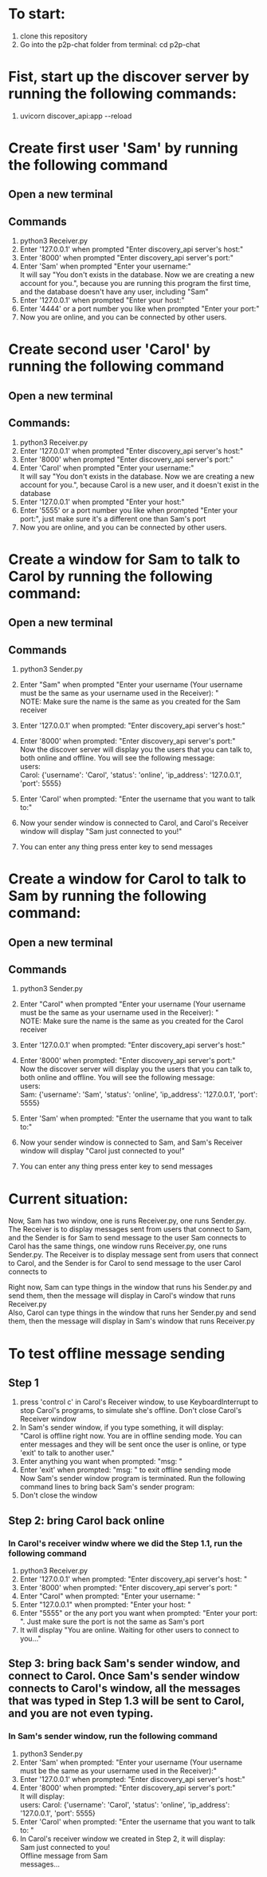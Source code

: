 # To start:
1. clone this repository
2. Go into the p2p-chat folder from terminal: cd p2p-chat

# Fist, start up the discover server by running the following commands:
  1. uvicorn discover_api:app --reload

# Create first user 'Sam' by running the following command 
## Open a new terminal
## Commands
1. python3 Receiver.py
2. Enter '127.0.0.1' when prompted "Enter discovery_api server's host:"
3. Enter '8000' when prompted "Enter discovery_api server's port:"
4. Enter 'Sam' when prompted "Enter your username:" <br />
It will say "You don't exists in the database. Now we are creating a new account for you.", because you are running this program the first time, and the database doesn't have any user, including "Sam"
6. Enter '127.0.0.1' when prompted "Enter your host:"
7. Enter '4444' or a port number you like when prompted "Enter your port:"
8. Now you are online, and you can be connected by other users.

# Create second user 'Carol' by running the following command
## Open a new terminal
## Commands:
1. python3 Receiver.py
2. Enter '127.0.0.1' when prompted "Enter discovery_api server's host:"
3. Enter '8000' when prompted "Enter discovery_api server's port:"
4. Enter 'Carol' when prompted "Enter your username:" <br />
It will say "You don't exists in the database. Now we are creating a new account for you.", because Carol is a new user, and it doesn't exist in the database
6. Enter '127.0.0.1' when prompted "Enter your host:"
7. Enter '5555' or a port number you like when prompted "Enter your port:", just make sure it's a different one than Sam's port
8. Now you are online, and you can be connected by other users.


# Create a window for Sam to talk to Carol by running the following command:
## Open a new terminal
## Commands
1. python3 Sender.py
2. Enter "Sam" when prompted "Enter your username (Your username must be the same as your username used in the Receiver): " <br /> 
NOTE: Make sure the name is the same as you created for the Sam receiver
3. Enter '127.0.0.1' when prompted: "Enter discovery_api server's host:"
4. Enter '8000' when prompted: "Enter discovery_api server's port:" <br />
Now the discover server will display you the users that you can talk to, both online and offline. You will see the following message: <br />
users: <br/>
	Carol: {'username': 'Carol', 'status': 'online', 'ip_address': '127.0.0.1', 'port': 5555}

6. Enter 'Carol' when prompted: "Enter the username that you want to talk to:"
7. Now your sender window is connected to Carol, and Carol's Receiver window will display "Sam just connected to you!"
8. You can enter any thing press enter key to send messages

# Create a window for Carol to talk to Sam by running the following command:
## Open a new terminal
## Commands
1. python3 Sender.py
2. Enter "Carol" when prompted "Enter your username (Your username must be the same as your username used in the Receiver): " <br /> 
NOTE: Make sure the name is the same as you created for the Carol receiver
3. Enter '127.0.0.1' when prompted: "Enter discovery_api server's host:"
4. Enter '8000' when prompted: "Enter discovery_api server's port:" <br />
Now the discover server will display you the users that you can talk to, both online and offline. You will see the following message: <br />
users: <br/>
	Sam: {'username': 'Sam', 'status': 'online', 'ip_address': '127.0.0.1', 'port': 5555}

6. Enter 'Sam' when prompted: "Enter the username that you want to talk to:"
7. Now your sender window is connected to Sam, and Sam's Receiver window will display "Carol just connected to you!"
8. You can enter any thing press enter key to send messages

# Current situation:
Now, Sam has two window, one is runs Receiver.py, one runs Sender.py. The Receiver is to display messages sent from users that connect to Sam, and the Sender is for Sam to send message to the user Sam connects to <br />
Carol has the same things, one window runs Receiver.py, one runs Sender.py. The Receiver is to display message sent from users that connect to Carol, and the Sender is for Carol to send message to the user Carol connects to <br />

Right now, Sam can type things in the window that runs his Sender.py and send them, then the message will display in Carol's window that runs Receiver.py <br />
Also, Carol can type things in the window that runs her Sender.py and send them, then the message will display in Sam's window that runs Receiver.py <br />

# To test offline message sending
## Step 1
1. press 'control c' in Carol's Receiver window, to use KeyboardInterrupt to stop Carol's programs, to simulate she's offline. Don't close Carol's Receiver window
2. In Sam's sender window, if you type something, it will display: <br />
"Carol is offline right now. You are in offline sending mode. You can enter messages and they will be sent once the user is online, or type 'exit' to talk to another user."  
3. Enter anything you want when prompted: "msg: "
4. Enter 'exit' when prompted: "msg: " to exit offline sending mode <br />
Now Sam's sender window program is terminated. Run the following command lines to bring back Sam's sender program:
5. Don't close the window
## Step 2: bring Carol back online
### In Carol's receiver windw where we did the Step 1.1, run the following command
1. python3 Receiver.py
2. Enter '127.0.0.1' when prompted: "Enter discovery_api server's host: "
3. Enter '8000' when prompted: "Enter discovery_api server's port: "
4. Enter "Carol" when prompted: "Enter your username: "
5. Enter "127.0.0.1" when prompted: "Enter your host: "
6. Enter "5555" or the any port you want when prompted: "Enter your port: ". Just make sure the port is not the same as Sam's port
7. It will display "You are online. Waiting for other users to connect to you..."

## Step 3: bring back Sam's sender window, and connect to Carol. Once Sam's sender window connects to Carol's window, all the messages that was typed in Step 1.3 will be sent to Carol, and you are not even typing.
### In Sam's sender window, run the following command
1. python3 Sender.py
2. Enter 'Sam' when prompted: "Enter your username (Your username must be the same as your username used in the Receiver):"
3. Enter '127.0.0.1' when prompted: "Enter discovery_api server's host:"
4. Enter '8000' when prompted: "Enter discovery_api server's port:" <br />
It will display: <br />
users: 
	Carol: {'username': 'Carol', 'status': 'online', 'ip_address': '127.0.0.1', 'port': 5555}
6. Enter 'Carol' when prompted: "Enter the username that you want to talk to: "
7. In Carol's receiver window we created in Step 2, it will display: <br />
Sam just connected to you! <br />
Offline message from Sam <br />
messages...

